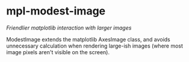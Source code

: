 mpl-modest-image
================

*Friendlier matplotlib interaction with larger images*

ModestImage extends the matplotlib AxesImage class, and avoids unnecessary
calculation when rendering large-ish images (where most image pixels
aren't visible on the screen).